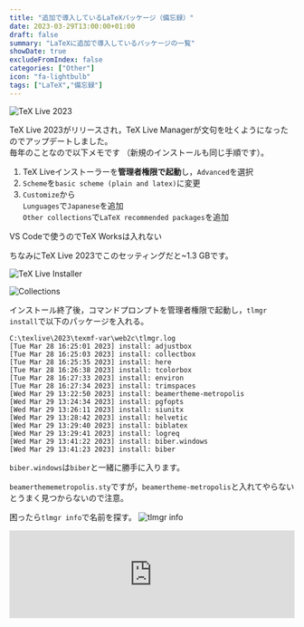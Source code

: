 ```yaml
---
title: "追加で導入しているLaTeXパッケージ（備忘録）"
date: 2023-03-29T13:00:00+01:00
draft: false
summary: "LaTeXに追加で導入しているパッケージの一覧"
showDate: true
excludeFromIndex: false
categories: ["Other"]
icon: "fa-lightbulb"
tags: ["LaTeX","備忘録"]
---
```


![TeX Live 2023](https://user-images.githubusercontent.com/68371029/228538440-d1f8006c-92ca-4ec8-a12d-637c08519078.png)

TeX Live 2023がリリースされ，TeX Live Managerが文句を吐くようになったのでアップデートしました。  
毎年のことなので以下メモです
（新規のインストールも同じ手順です）。

1. TeX Liveインストーラーを**管理者権限で起動**し，`Advanced`を選択
1. `Scheme`を`basic scheme (plain and latex)`に変更
1. `Customize`から  
`Lunguages`で`Japanese`を追加  
`Other collections`で`LaTeX recommended packages`を追加

VS Codeで使うのでTeX Worksは入れない

ちなみにTeX Live 2023でこのセッティングだと~1.3 GBです。

![TeX Live Installer](https://user-images.githubusercontent.com/68371029/228535698-b342120a-6a0e-4693-abe2-f5e8dce389b9.png)

![Collections](https://user-images.githubusercontent.com/68371029/228535622-4b0774c4-22e3-454b-93a4-b347cdeb330a.png)

インストール終了後，コマンドプロンプトを管理者権限で起動し，`tlmgr install`で以下のパッケージを入れる。
```log
C:\texlive\2023\texmf-var\web2c\tlmgr.log
[Tue Mar 28 16:25:01 2023] install: adjustbox
[Tue Mar 28 16:25:03 2023] install: collectbox
[Tue Mar 28 16:25:35 2023] install: here
[Tue Mar 28 16:26:38 2023] install: tcolorbox
[Tue Mar 28 16:27:33 2023] install: environ
[Tue Mar 28 16:27:34 2023] install: trimspaces
[Wed Mar 29 13:22:50 2023] install: beamertheme-metropolis
[Wed Mar 29 13:24:34 2023] install: pgfopts
[Wed Mar 29 13:26:11 2023] install: siunitx
[Wed Mar 29 13:28:42 2023] install: helvetic
[Wed Mar 29 13:29:40 2023] install: biblatex
[Wed Mar 29 13:29:41 2023] install: logreq
[Wed Mar 29 13:41:22 2023] install: biber.windows
[Wed Mar 29 13:41:23 2023] install: biber
```
`biber.windows`は`biber`と一緒に勝手に入ります。

`beamerthememetropolis.sty`ですが，`beamertheme-metropolis`と入れてやらないとうまく見つからないので注意。

困ったら`tlmgr info`で名前を探す。
![tlmgr info](https://user-images.githubusercontent.com/68371029/228539814-d62e5293-cd96-41a7-86c0-8fc17d4942eb.png)

<iframe class="hatenablogcard" style="width:100%;height:155px;max-width:680px;" title="TeX Live - TeX Users Group" src="https://hatenablog-parts.com/embed?url=https://www.tug.org/texlive/" width="300" height="150" frameborder="0" scrolling="no"></iframe>
